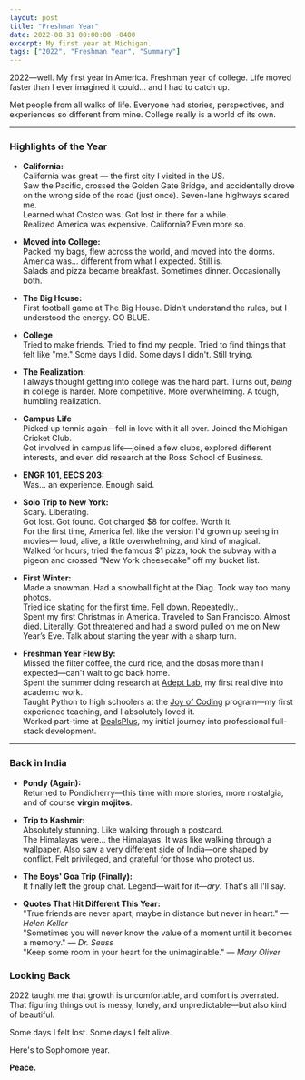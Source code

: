 ```yaml
---
layout: post
title: "Freshman Year"
date: 2022-08-31 00:00:00 -0400
excerpt: My first year at Michigan.
tags: ["2022", "Freshman Year", "Summary"]
---
```


2022—well. My first year in America. Freshman year of college. Life moved faster than I ever imagined it could... and I had to catch up.

Met people from all walks of life. Everyone had stories, perspectives, and experiences so different from mine. College really is a world of its own.

---

### Highlights of the Year

- **California:**  
  California was great — the first city I visited in the US.  
  Saw the Pacific, crossed the Golden Gate Bridge, and accidentally drove on the wrong side of the road (just once).
  Seven-lane highways scared me.  
  Learned what Costco was. Got lost in there for a while.  
  Realized America was expensive. California? Even more so.

- **Moved into College:**  
   Packed my bags, flew across the world, and moved into the dorms. America was... different from what I expected. Still is.  
   Salads and pizza became breakfast. Sometimes dinner. Occasionally both.  

- **The Big House:**  
  First football game at The Big House. Didn’t understand the rules, but I understood the energy. GO BLUE.  

- **College**   
  Tried to make friends. Tried to find my people. Tried to find things that felt like "me." Some days I did. Some days I didn't. Still trying.

- **The Realization:**  
  I always thought getting into college was the hard part. Turns out, *being* in college is harder. More competitive. More overwhelming. A tough, humbling realization.

- **Campus Life**  
   Picked up tennis again—fell in love with it all over. Joined the Michigan Cricket Club.    
   Got involved in campus life—joined a few clubs, explored different interests, and even did research at the Ross School of Business. 

- **ENGR 101, EECS 203:**  
  Was... an experience. Enough said.

- **Solo Trip to New York:**  
   Scary. Liberating.   
   Got lost. Got found. Got charged $8 for coffee. Worth it.  
   For the first time, America felt like the version I'd grown up seeing in movies— loud, alive, a little overwhelming, and kind of magical.    
   Walked for hours, tried the famous $1 pizza, took the subway with a pigeon and crossed "New York cheesecake" off my bucket list.   

- **First Winter:**  
   Made a snowman. Had a snowball fight at the Diag. Took way too many photos.  
   Tried ice skating for the first time. Fell down. Repeatedly..  
   Spent my first Christmas in America. Traveled to San Francisco. 
  Almost died. Literally. Got threatened and had a sword pulled on me on New Year’s Eve. Talk about starting the year with a sharp turn.
  
- **Freshman Year Flew By:**  
  Missed the filter coffee, the curd rice, and the dosas more than I expected—can't wait to go back home.  
  Spent the summer doing research at [Adept Lab](https://porvesh.github.io/experience/), my first real dive into academic work.  
  Taught Python to high schoolers at the [Joy of Coding](https://joyofcoding.eecs.umich.edu/) program—my first experience teaching, and I absolutely loved it.   
  Worked part-time at [DealsPlus](https://porvesh.github.io/experience/), my initial journey into professional full-stack development.


---

### Back in India

- **Pondy (Again):**  
  Returned to Pondicherry—this time with more stories, more nostalgia, and of course **virgin mojitos**.

- **Trip to Kashmir:**  
   Absolutely stunning. Like walking through a postcard.  
   The Himalayas were... the Himalayas. It was like walking through a wallpaper. 
   Also saw a very different side of India—one shaped by conflict. Felt privileged, and grateful for those who protect us.

- **The Boys' Goa Trip (Finally):**  
  It finally left the group chat. Legend—wait for it—*ary*. That's all I'll say.

- **Quotes That Hit Different This Year:**  
    "True friends are never apart, maybe in distance but never in heart." — *Helen Keller*  
    "Sometimes you will never know the value of a moment until it becomes a memory." — *Dr. Seuss*  
    "Keep some room in your heart for the unimaginable." — *Mary Oliver*


### Looking Back

2022 taught me that growth is uncomfortable, and comfort is overrated. That figuring things out is messy, lonely, and unpredictable—but also kind of beautiful.

Some days I felt lost. Some days I felt alive. 

Here's to Sophomore year. 

**Peace.**
